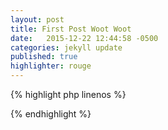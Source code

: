 ```yaml
---
layout: post
title: First Post Woot Woot
date:   2015-12-22 12:44:58 -0500
categories: jekyll update
published: true
highlighter: rouge
---
```


{% highlight php linenos %}
<?php
// If user_id session variable is not set, redirect user
if (!isset($_SESSION['user_id']))
{
	
	$url = '../forum_index.php'; // Define the URL.
	ob_end_clean(); // Delete the buffer.
	header("Location: $url");
	exit(); // Quit the script.
	
}
?>
{% endhighlight %}